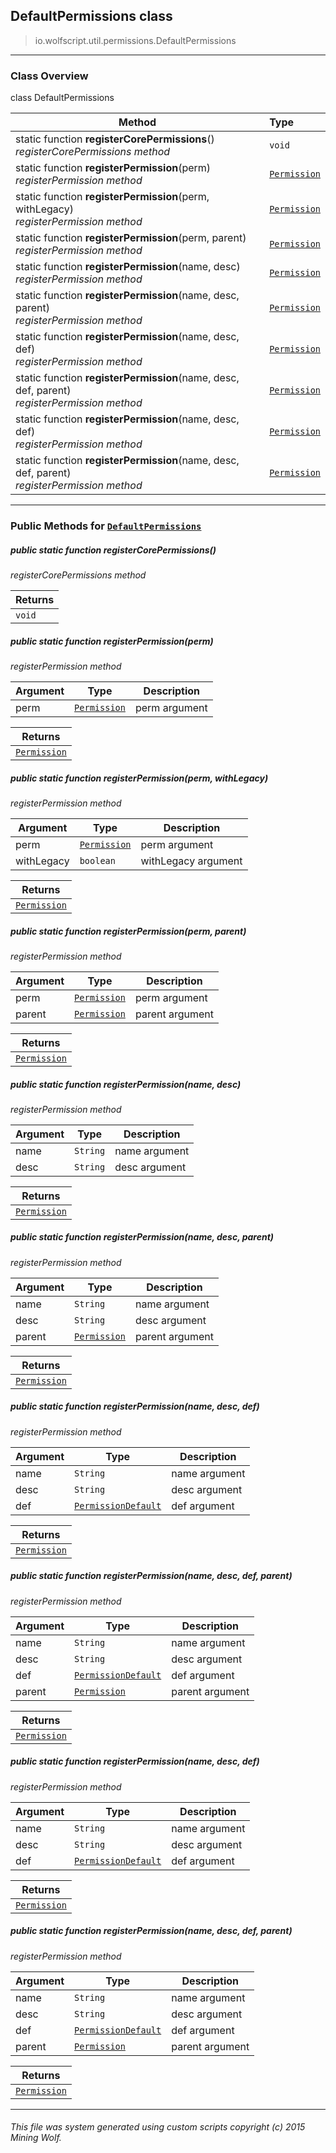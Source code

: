## DefaultPermissions __class__

>io.wolfscript.util.permissions.DefaultPermissions

---

### Class Overview

class DefaultPermissions

Method | Type   
--- | :--- 
static function __registerCorePermissions__() <br> _registerCorePermissions method_ | `void`
static function __registerPermission__(perm) <br> _registerPermission method_ | [`Permission`](..\..\permissions\Permission.md)
static function __registerPermission__(perm, withLegacy) <br> _registerPermission method_ | [`Permission`](..\..\permissions\Permission.md)
static function __registerPermission__(perm, parent) <br> _registerPermission method_ | [`Permission`](..\..\permissions\Permission.md)
static function __registerPermission__(name, desc) <br> _registerPermission method_ | [`Permission`](..\..\permissions\Permission.md)
static function __registerPermission__(name, desc, parent) <br> _registerPermission method_ | [`Permission`](..\..\permissions\Permission.md)
static function __registerPermission__(name, desc, def) <br> _registerPermission method_ | [`Permission`](..\..\permissions\Permission.md)
static function __registerPermission__(name, desc, def, parent) <br> _registerPermission method_ | [`Permission`](..\..\permissions\Permission.md)
static function __registerPermission__(name, desc, def) <br> _registerPermission method_ | [`Permission`](..\..\permissions\Permission.md)
static function __registerPermission__(name, desc, def, parent) <br> _registerPermission method_ | [`Permission`](..\..\permissions\Permission.md)



---


### Public Methods for [`DefaultPermissions`](DefaultPermissions.md)

##### <a id='registercorepermissions'></a>public static function __registerCorePermissions__()

_registerCorePermissions method_

Returns | 
--- | 
`void` |


##### <a id='registerpermission'></a>public static function __registerPermission__(perm)

_registerPermission method_

Argument | Type | Description  
--- | --- | --- 
perm | [`Permission`](..\..\permissions\Permission.md) | perm argument

Returns | 
--- | 
[`Permission`](..\..\permissions\Permission.md) |


##### <a id='registerpermission'></a>public static function __registerPermission__(perm, withLegacy)

_registerPermission method_

Argument | Type | Description  
--- | --- | --- 
perm | [`Permission`](..\..\permissions\Permission.md) | perm argument
withLegacy | `boolean` | withLegacy argument

Returns | 
--- | 
[`Permission`](..\..\permissions\Permission.md) |


##### <a id='registerpermission'></a>public static function __registerPermission__(perm, parent)

_registerPermission method_

Argument | Type | Description  
--- | --- | --- 
perm | [`Permission`](..\..\permissions\Permission.md) | perm argument
parent | [`Permission`](..\..\permissions\Permission.md) | parent argument

Returns | 
--- | 
[`Permission`](..\..\permissions\Permission.md) |


##### <a id='registerpermission'></a>public static function __registerPermission__(name, desc)

_registerPermission method_

Argument | Type | Description  
--- | --- | --- 
name | `String` | name argument
desc | `String` | desc argument

Returns | 
--- | 
[`Permission`](..\..\permissions\Permission.md) |


##### <a id='registerpermission'></a>public static function __registerPermission__(name, desc, parent)

_registerPermission method_

Argument | Type | Description  
--- | --- | --- 
name | `String` | name argument
desc | `String` | desc argument
parent | [`Permission`](..\..\permissions\Permission.md) | parent argument

Returns | 
--- | 
[`Permission`](..\..\permissions\Permission.md) |


##### <a id='registerpermission'></a>public static function __registerPermission__(name, desc, def)

_registerPermission method_

Argument | Type | Description  
--- | --- | --- 
name | `String` | name argument
desc | `String` | desc argument
def | [`PermissionDefault`](..\..\permissions\PermissionDefault.md) | def argument

Returns | 
--- | 
[`Permission`](..\..\permissions\Permission.md) |


##### <a id='registerpermission'></a>public static function __registerPermission__(name, desc, def, parent)

_registerPermission method_

Argument | Type | Description  
--- | --- | --- 
name | `String` | name argument
desc | `String` | desc argument
def | [`PermissionDefault`](..\..\permissions\PermissionDefault.md) | def argument
parent | [`Permission`](..\..\permissions\Permission.md) | parent argument

Returns | 
--- | 
[`Permission`](..\..\permissions\Permission.md) |


##### <a id='registerpermission'></a>public static function __registerPermission__(name, desc, def)

_registerPermission method_

Argument | Type | Description  
--- | --- | --- 
name | `String` | name argument
desc | `String` | desc argument
def | [`PermissionDefault`](..\..\permissions\PermissionDefault.md) | def argument

Returns | 
--- | 
[`Permission`](..\..\permissions\Permission.md) |


##### <a id='registerpermission'></a>public static function __registerPermission__(name, desc, def, parent)

_registerPermission method_

Argument | Type | Description  
--- | --- | --- 
name | `String` | name argument
desc | `String` | desc argument
def | [`PermissionDefault`](..\..\permissions\PermissionDefault.md) | def argument
parent | [`Permission`](..\..\permissions\Permission.md) | parent argument

Returns | 
--- | 
[`Permission`](..\..\permissions\Permission.md) |


---


###### This file was system generated using custom scripts copyright (c) 2015 Mining Wolf.
	

